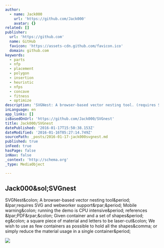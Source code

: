 ```yaml
---
author:
  - name: Jack000
    url: 'https://github.com/Jack000'
    avatar: {}
related: []
publisher:
  url: 'https://github.com'
  name: GitHub
  favicon: 'https://assets-cdn.github.com/favicon.ico'
  domain: github.com
keywords:
  - parts
  - nfp
  - placement
  - polygon
  - insertion
  - heuristic
  - nfps
  - concave
  - fitness
  - optimize
description: 'SVGNest: A browser-based vector nesting tool. (requires SVG and webworker support). Mobile warning: running the demo is CPU intensive. references (PDF): Given container and a set of shapes. eg: a square piece of material and letters to be laser-cut: We wish to use as few containers as possible to hold all the shapes, or simply reduce the material usage in a single container.'
inLanguage: en
app_links: []
isBasedOnUrl: 'https://github.com/Jack000/SVGnest'
title: Jack000/SVGnest
datePublished: '2016-01-17T15:50:38.153Z'
dateModified: '2016-01-16T05:27:14.749Z'
sourcePath: _posts/2016-01-17-jack000svgnest.md
published: true
inFeed: true
hasPage: false
inNav: false
_context: 'http://schema.org'
_type: MediaObject

---
```

<article style=""><h1>Jack000&amp;sol;SVGnest</h1><p>SVGNest&amp;colon; A browser-based vector nesting tool&amp;period; &amp;lpar;requires SVG and webworker support&amp;rpar;&amp;period; Mobile warning&amp;colon; running the demo is CPU intensive&amp;period; references &amp;lpar;PDF&amp;rpar;&amp;colon; Given container and a set of shapes&amp;period; eg&amp;colon; a square piece of material and letters to be laser-cut&amp;colon; We wish to use as few containers as possible to hold all the shapes&amp;comma; or simply reduce the material usage in a single container&amp;period;</p><img src="https://camo.githubusercontent.com/1156f6f8323c52dea2981604dd780b02add19e86/687474703a2f2f7376676e6573742e636f6d2f6769746875622f6e66702e706e67" /></article>